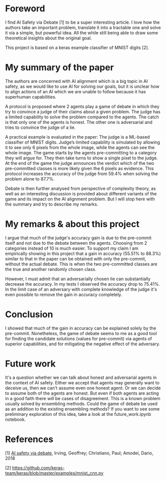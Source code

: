 # Foreword

I find AI Safety via Debate [1] to be a super interesting article. I love how the authors take an important problem, translate it into a tractable one and solve it via a simple, but powerful idea. All the while still being able to draw some theoretical insights about the original goal.

This project is based on a keras example classifier of MNIST digits [2].

# My summary of the paper

The authors are concerned with AI alignment which is a big topic in AI safety, as we would like to use AI for solving our goals, but it is unclear how to align actions of an AI which we are unable to follow because it has superhuman capabilities.

A protocol is proposed where 2 agents play a game of debate in which they try to convince a judge of their claims about a given problem. The judge has a limited capability to solve the problem compared to the agents. The catch is that only one of the agents is honest. The other one is adversarial and tries to convince the judge of a lie.

A practical example is evaluated in the paper: The judge is a ML-based classifier of MNIST digits. Judge’s limited capability is simulated by allowing it to see only 6 pixels from the whole image, while the agents can see the whole image. The game starts by the agents pre-committing to a category they will argue for. They then take turns to show a single pixel to the judge. At the end of the game the judge announces the verdict which of the two pre-committed classes is more likely given the 6 pixels as evidence. This protocol increases the accuracy of the judge from 59.4% when solving the problem alone to 87.7%.

Debate is then further analysed from perspective of complexity theory, as well as an interesting discussion is provided about different variants of the game and its impact on the AI alignment problem. But I will stop here with the summary and try to describe my remarks.

# My remarks & about this project

I argue that much of the judge's accuracy gain is due to the pre-commit itself and not due to the debate between the agents. Choosing from 2 categories instead of 10 is much easier. To support my claim I am empirically showing in this project that a gain in accuracy (55.51% to 88.3%) similar to that in the paper can be obtained with only the pre-commit, without the actual debate. This is when the two pre-committed classes are the true and another randomly chosen class.

However, I must admit that an adversarially chosen lie can substantially decrease the accuracy. In my tests I observed the accuracy drop to 75.41%. In the limit case of an adversary with complete knowledge of the judge it's even possible to remove the gain in accuracy completely.

# Conclusion

I showed that much of the gain in accuracy can be explained solely by the pre-commit. Nonetheless, the game of debate seems to me as a good tool for finding the candidate solutions (values for pre-commit) via agents of superior capabilities, and for mitigating the negative effect of the adversary.

# Future work

It's a question whether we can talk about honest and adversarial agents in the context of AI safety. Either we accept that agents may generally want to deceive us, then we can't assume even one honest agent. Or we can decide to assume both of the agents are honest. But even if both agents are acting in a good faith there will be cases of disagreement. This is a known problem usually solved by ensembling methods. Could the game of debate be used as an addition to the existing ensembling methods? If you want to see some preliminary exploration of this idea, take a look at the future_work.ipynb notebook.

# References

\[1\] [AI safety via debate](https://arxiv.org/abs/1805.00899v2), Irving, Geoffrey; Christiano, Paul; Amodei, Dario, 2018

\[2\] https://github.com/keras-team/keras/blob/master/examples/mnist_cnn.py